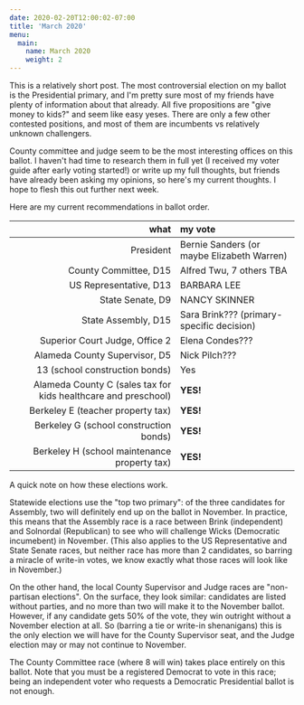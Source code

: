 ```yaml
---
date: 2020-02-20T12:00:02-07:00
title: 'March 2020'
menu:
  main:
    name: March 2020
    weight: 2
---
```


This is a relatively short post. The most controversial election on my ballot is the Presidential primary, and I'm pretty sure most of my friends have plenty of information about that already. All five propositions are "give money to kids?" and seem like easy yeses. There are only a few other contested positions, and most of them are incumbents vs relatively unknown challengers.

County committee and judge seem to be the most interesting offices on this ballot. I haven't had time to research them in full yet (I received my voter guide after early voting started!) or write up my full thoughts, but friends have already been asking my opinions, so here's my current thoughts. I hope to flesh this out further next week.

Here are my current recommendations in ballot order.

<!--more-->

what|my vote
--:|:-----
President | Bernie Sanders (or maybe Elizabeth Warren)
County Committee, D15 | Alfred Twu, 7 others TBA
US Representative, D13 | BARBARA LEE
State Senate, D9 | NANCY SKINNER
State Assembly, D15 | Sara Brink??? (primary-specific decision)
Superior Court Judge, Office 2 | Elena Condes???
Alameda County Supervisor, D5 | Nick Pilch???
13 (school construction bonds) | Yes
Alameda County C (sales tax for kids healthcare and preschool) | **YES!**
Berkeley E (teacher property tax) | **YES!**
Berkeley G (school construction bonds) | **YES!**
Berkeley H (school maintenance property tax) | **YES!**

A quick note on how these elections work.

Statewide elections use the "top two primary": of the three candidates for Assembly, two will definitely end up on the ballot in November. In practice, this means that the Assembly race is a race between Brink (independent) and Solnordal (Republican) to see who will challenge Wicks (Democratic incumebent) in November. (This also applies to the US Representative and State Senate races, but neither race has more than 2 candidates, so barring a miracle of write-in votes, we know exactly what those races will look like in November.)

On the other hand, the local County Supervisor and Judge races are "non-partisan elections". On the surface, they look similar: candidates are listed without parties, and no more than two will make it to the November ballot. However, if any candidate gets 50% of the vote, they win outright without a November election at all. So (barring a tie or write-in shenanigans) this is the only election we will have for the County Supervisor seat, and the Judge election may or may not continue to November.

The County Committee race (where 8 will win) takes place entirely on this ballot. Note that you must be a registered Democrat to vote in this race; being an independent voter who requests a Democratic Presidential ballot is not enough.
